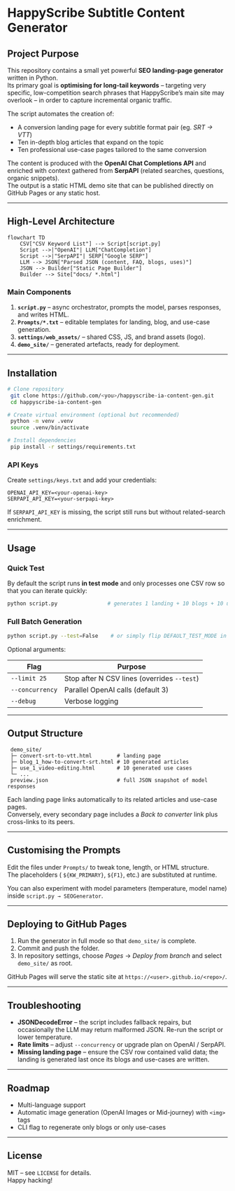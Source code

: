 # HappyScribe Subtitle Content Generator

## Project Purpose

This repository contains a small yet powerful **SEO landing-page generator** written in Python.  
Its primary goal is **optimising for long-tail keywords** – targeting very specific, low-competition search phrases that HappyScribe’s main site may overlook – in order to capture incremental organic traffic.

The script automates the creation of:

* A conversion landing page for every subtitle format pair (eg. *SRT → VTT*)
* Ten in-depth blog articles that expand on the topic
* Ten professional use-case pages tailored to the same conversion

The content is produced with the **OpenAI Chat Completions API** and enriched with context gathered from **SerpAPI** (related searches, questions, organic snippets).  
The output is a static HTML demo site that can be published directly on GitHub Pages or any static host.

---

## High-Level Architecture

```mermaid
flowchart TD
    CSV["CSV Keyword List"] --> Script[script.py]
    Script -->|"OpenAI"| LLM["ChatCompletion"]
    Script -->|"SerpAPI"| SERP["Google SERP"]
    LLM --> JSON["Parsed JSON (content, FAQ, blogs, uses)"]
    JSON --> Builder["Static Page Builder"]
    Builder --> Site["docs/ *.html"]
```

### Main Components

1. **`script.py`** – async orchestrator, prompts the model, parses responses, and writes HTML.  
2. **`Prompts/*.txt`** – editable templates for landing, blog, and use-case generation.  
3. **`settings/web_assets/`** – shared CSS, JS, and brand assets (logo).  
4. **`demo_site/`** – generated artefacts, ready for deployment.

---

## Installation

```bash
# Clone repository
 git clone https://github.com/<you>/happyscribe-ia-content-gen.git
 cd happyscribe-ia-content-gen

# Create virtual environment (optional but recommended)
 python -m venv .venv
 source .venv/bin/activate

# Install dependencies
 pip install -r settings/requirements.txt
```

### API Keys

Create `settings/keys.txt` and add your credentials:

```
OPENAI_API_KEY=<your-openai-key>
SERPAPI_API_KEY=<your-serpapi-key>
```

If `SERPAPI_API_KEY` is missing, the script still runs but without related-search enrichment.

---

## Usage

### Quick Test

By default the script runs **in test mode** and only processes one CSV row so that you can iterate quickly:

```bash
python script.py                # generates 1 landing + 10 blogs + 10 use cases
```

### Full Batch Generation

```bash
python script.py --test=False    # or simply flip DEFAULT_TEST_MODE in script.py
```

Optional arguments:

| Flag            | Purpose                                   |
|-----------------|-------------------------------------------|
| `--limit 25`    | Stop after N CSV lines (overrides `--test`)|
| `--concurrency` | Parallel OpenAI calls (default 3)         |
| `--debug`       | Verbose logging                           |

---

## Output Structure

```
 demo_site/
 ├─ convert-srt-to-vtt.html        # landing page
 ├─ blog_1_how-to-convert-srt.html # 10 generated articles
 ├─ use_1_video-editing.html       # 10 generated use cases
 └─ ...
 preview.json                      # full JSON snapshot of model responses
```

Each landing page links automatically to its related articles and use-case pages.  
Conversely, every secondary page includes a *Back to converter* link plus cross-links to its peers.

---

## Customising the Prompts

Edit the files under `Prompts/` to tweak tone, length, or HTML structure.  
The placeholders ( `${KW_PRIMARY}`, `${F1}`, etc.) are substituted at runtime.

You can also experiment with model parameters (temperature, model name) inside `script.py → SEOGenerator`.

---

## Deploying to GitHub Pages

1. Run the generator in full mode so that `demo_site/` is complete.  
2. Commit and push the folder.  
3. In repository settings, choose *Pages* → *Deploy from branch* and select `demo_site/` as root.

GitHub Pages will serve the static site at `https://<user>.github.io/<repo>/`.

---

## Troubleshooting

* **JSONDecodeError** – the script includes fallback repairs, but occasionally the LLM may return malformed JSON. Re-run the script or lower temperature.
* **Rate limits** – adjust `--concurrency` or upgrade plan on OpenAI / SerpAPI.
* **Missing landing page** – ensure the CSV row contained valid data; the landing is generated last once its blogs and use-cases are written.

---

## Roadmap

* Multi-language support
* Automatic image generation (OpenAI Images or Mid-journey) with `<img>` tags
* CLI flag to regenerate only blogs or only use-cases

---

## License

MIT – see `LICENSE` for details.  
Happy hacking! 